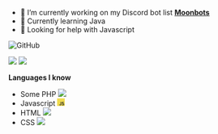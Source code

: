 - 🔭 I’m currently working on my Discord bot list [**Moonbots**](https://ocean.cx/)
- 🌱 Currently learning Java
- 🤔 Looking for help with Javascript

![GitHub](https://img.shields.io/github/followers/decodercc?color=1c1c1c&label=follow&logo=github&style=for-the-badge)
<p><img src="https://github-readme-stats.vercel.app/api?username=decodercc&show_icons=true&theme=dark&icon_color=eee">
<img src="https://github-readme-stats.vercel.app/api/top-langs/?username=decodercc&theme=dark"></p>

**Languages I know**
- Some PHP <img height="15" src="https://svgshare.com/i/V9h.svg">
- Javascript <img height="15" src="https://raw.githubusercontent.com/github/explore/80688e429a7d4ef2fca1e82350fe8e3517d3494d/topics/javascript/javascript.png">
- HTML <img height="15" src="https://www.w3.org/html/logo/downloads/HTML5_Badge_512.png">
- CSS <img height="15" src="https://cdn.345tool.com/public/logos/css-formatter-logo.png">
